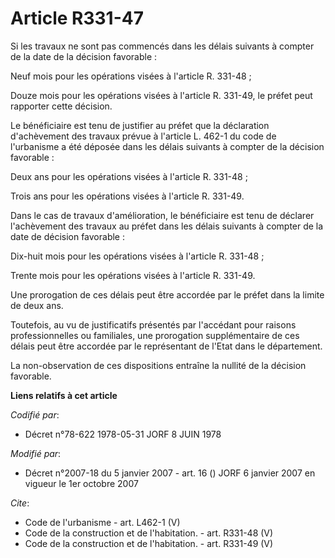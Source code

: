 # Article R331-47

Si les travaux ne sont pas commencés dans les délais suivants à compter de la date de la décision favorable : 

Neuf mois pour les opérations visées à l'article R. 331-48 ; 

Douze mois pour les opérations visées à l'article R. 331-49, le préfet peut rapporter cette décision. 

Le bénéficiaire est tenu de justifier au préfet que la déclaration d'achèvement des travaux prévue à l'article L. 462-1 du
code de l'urbanisme a été déposée dans les délais suivants à compter de la décision favorable : 

Deux ans pour les opérations visées à l'article R. 331-48 ; 

Trois ans pour les opérations visées à l'article R. 331-49. 

Dans le cas de travaux d'amélioration, le bénéficiaire est tenu de déclarer l'achèvement des travaux au préfet dans les
délais suivants à compter de la date de décision favorable : 

Dix-huit mois pour les opérations visées à l'article R. 331-48 ; 

Trente mois pour les opérations visées à l'article R. 331-49. 

Une prorogation de ces délais peut être accordée par le préfet dans la limite de deux ans. 

Toutefois, au vu de justificatifs présentés par l'accédant pour raisons professionnelles ou familiales, une prorogation
supplémentaire de ces délais peut être accordée par le représentant de l'Etat dans le département. 

La non-observation de ces dispositions entraîne la nullité de la décision favorable.

**Liens relatifs à cet article**

_Codifié par_:

  - Décret n°78-622 1978-05-31 JORF 8 JUIN 1978

_Modifié par_:

  - Décret n°2007-18 du 5 janvier 2007 - art. 16 () JORF 6 janvier 2007 en vigueur le 1er octobre 2007

_Cite_:

  - Code de l'urbanisme - art. L462-1 (V)
  - Code de la construction et de l'habitation. - art. R331-48 (V)
  - Code de la construction et de l'habitation. - art. R331-49 (V)
